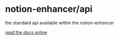 # notion-enhancer/api

the standard api available within the notion-enhancer

[read the docs online](https://notion-enhancer.github.io/documentation/api)
